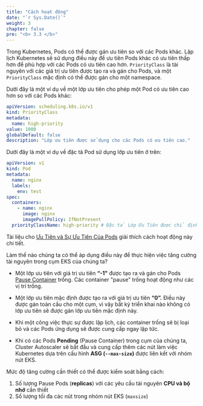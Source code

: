 ```yaml
---
title: "Cách hoạt động"
date: "`r Sys.Date()`"
weight: 3
chapter: false
pre: "<b> 3.3 </b>"
---
```


Trong Kubernetes, Pods có thể được gán ưu tiên so với các Pods khác. Lập lịch Kubernetes sẽ sử dụng điều này để ưu tiên Pods khác có ưu tiên thấp hơn để phù hợp với các Pods có ưu tiên cao hơn. `PriorityClass` là tài nguyên với các giá trị ưu tiên được tạo ra và gán cho Pods, và một `PriorityClass` mặc định có thể được gán cho một namespace.

Dưới đây là một ví dụ về một lớp ưu tiên cho phép một Pod có ưu tiên cao hơn so với các Pods khác:

```yaml
apiVersion: scheduling.k8s.io/v1
kind: PriorityClass
metadata:
  name: high-priority
value: 1000
globalDefault: false
description: "Lớp ưu tiên được sử dụng cho các Pods có ưu tiên cao."
```

Dưới đây là một ví dụ về đặc tả Pod sử dụng lớp ưu tiên ở trên:

```yaml
apiVersion: v1
kind: Pod
metadata:
  name: nginx
  labels:
    env: test
spec:
  containers:
    - name: nginx
      image: nginx
      imagePullPolicy: IfNotPresent
  priorityClassName: high-priority # Đặc tả Lớp Ưu Tiên được chỉ định
```

Tài liệu cho [Ưu Tiên và Sự Ưu Tiên Của Pods](https://kubernetes.io/docs/concepts/scheduling-eviction/Pod-priority-preemption/) giải thích cách hoạt động này chi tiết.

Làm thế nào chúng ta có thể áp dụng điều này để thực hiện việc tăng cường tài nguyên trong cụm EKS của chúng ta?

- Một lớp ưu tiên với giá trị ưu tiên **“-1"** được tạo ra và gán cho Pods [Pause Container](https://www.ianlewis.org/en/almighty-pause-container) trống. Các container "pause" trống hoạt động như các vị trí trống.

- Một lớp ưu tiên mặc định được tạo ra với giá trị ưu tiên **“0”.** Điều này được gán toàn cầu cho một cụm, vì vậy bất kỳ triển khai nào không có lớp ưu tiên sẽ được gán lớp ưu tiên mặc định này.

- Khi một công việc thực sự được lập lịch, các container trống sẽ bị loại bỏ và các Pods ứng dụng sẽ được cung cấp ngay lập tức.

- Khi có các Pods **Pending** (Pause Container) trong cụm của chúng ta, Cluster Autoscaler sẽ bắt đầu và cung cấp thêm các nút làm việc Kubernetes dựa trên cấu hình **ASG (`--max-size`)** được liên kết với nhóm nút EKS.

Mức độ tăng cường cần thiết có thể được kiểm soát bằng cách:

1. Số lượng Pause Pods (**replicas**) với các yêu cầu tài nguyên **CPU và bộ nhớ** cần thiết
2. Số lượng tối đa các nút trong nhóm nút EKS (`maxsize`)